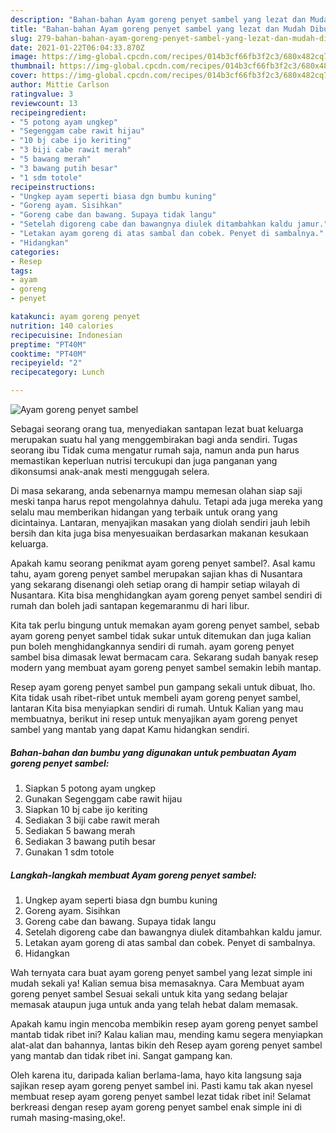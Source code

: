 ```yaml
---
description: "Bahan-bahan Ayam goreng penyet sambel yang lezat dan Mudah Dibuat"
title: "Bahan-bahan Ayam goreng penyet sambel yang lezat dan Mudah Dibuat"
slug: 279-bahan-bahan-ayam-goreng-penyet-sambel-yang-lezat-dan-mudah-dibuat
date: 2021-01-22T06:04:33.870Z
image: https://img-global.cpcdn.com/recipes/014b3cf66fb3f2c3/680x482cq70/ayam-goreng-penyet-sambel-foto-resep-utama.jpg
thumbnail: https://img-global.cpcdn.com/recipes/014b3cf66fb3f2c3/680x482cq70/ayam-goreng-penyet-sambel-foto-resep-utama.jpg
cover: https://img-global.cpcdn.com/recipes/014b3cf66fb3f2c3/680x482cq70/ayam-goreng-penyet-sambel-foto-resep-utama.jpg
author: Mittie Carlson
ratingvalue: 3
reviewcount: 13
recipeingredient:
- "5 potong ayam ungkep"
- "Segenggam cabe rawit hijau"
- "10 bj cabe ijo keriting"
- "3 biji cabe rawit merah"
- "5 bawang merah"
- "3 bawang putih besar"
- "1 sdm totole"
recipeinstructions:
- "Ungkep ayam seperti biasa dgn bumbu kuning"
- "Goreng ayam. Sisihkan"
- "Goreng cabe dan bawang. Supaya tidak langu"
- "Setelah digoreng cabe dan bawangnya diulek ditambahkan kaldu jamur."
- "Letakan ayam goreng di atas sambal dan cobek. Penyet di sambalnya."
- "Hidangkan"
categories:
- Resep
tags:
- ayam
- goreng
- penyet

katakunci: ayam goreng penyet 
nutrition: 140 calories
recipecuisine: Indonesian
preptime: "PT40M"
cooktime: "PT40M"
recipeyield: "2"
recipecategory: Lunch

---
```



![Ayam goreng penyet sambel](https://img-global.cpcdn.com/recipes/014b3cf66fb3f2c3/680x482cq70/ayam-goreng-penyet-sambel-foto-resep-utama.jpg)

Sebagai seorang orang tua, menyediakan santapan lezat buat keluarga merupakan suatu hal yang menggembirakan bagi anda sendiri. Tugas seorang ibu Tidak cuma mengatur rumah saja, namun anda pun harus memastikan keperluan nutrisi tercukupi dan juga panganan yang dikonsumsi anak-anak mesti menggugah selera.

Di masa  sekarang, anda sebenarnya mampu memesan olahan siap saji meski tanpa harus repot mengolahnya dahulu. Tetapi ada juga mereka yang selalu mau memberikan hidangan yang terbaik untuk orang yang dicintainya. Lantaran, menyajikan masakan yang diolah sendiri jauh lebih bersih dan kita juga bisa menyesuaikan berdasarkan makanan kesukaan keluarga. 



Apakah kamu seorang penikmat ayam goreng penyet sambel?. Asal kamu tahu, ayam goreng penyet sambel merupakan sajian khas di Nusantara yang sekarang disenangi oleh setiap orang di hampir setiap wilayah di Nusantara. Kita bisa menghidangkan ayam goreng penyet sambel sendiri di rumah dan boleh jadi santapan kegemaranmu di hari libur.

Kita tak perlu bingung untuk memakan ayam goreng penyet sambel, sebab ayam goreng penyet sambel tidak sukar untuk ditemukan dan juga kalian pun boleh menghidangkannya sendiri di rumah. ayam goreng penyet sambel bisa dimasak lewat bermacam cara. Sekarang sudah banyak resep modern yang membuat ayam goreng penyet sambel semakin lebih mantap.

Resep ayam goreng penyet sambel pun gampang sekali untuk dibuat, lho. Kita tidak usah ribet-ribet untuk membeli ayam goreng penyet sambel, lantaran Kita bisa menyiapkan sendiri di rumah. Untuk Kalian yang mau membuatnya, berikut ini resep untuk menyajikan ayam goreng penyet sambel yang mantab yang dapat Kamu hidangkan sendiri.

<!--inarticleads1-->

##### Bahan-bahan dan bumbu yang digunakan untuk pembuatan Ayam goreng penyet sambel:

1. Siapkan 5 potong ayam ungkep
1. Gunakan Segenggam cabe rawit hijau
1. Siapkan 10 bj cabe ijo keriting
1. Sediakan 3 biji cabe rawit merah
1. Sediakan 5 bawang merah
1. Sediakan 3 bawang putih besar
1. Gunakan 1 sdm totole




<!--inarticleads2-->

##### Langkah-langkah membuat Ayam goreng penyet sambel:

1. Ungkep ayam seperti biasa dgn bumbu kuning
1. Goreng ayam. Sisihkan
1. Goreng cabe dan bawang. Supaya tidak langu
1. Setelah digoreng cabe dan bawangnya diulek ditambahkan kaldu jamur.
1. Letakan ayam goreng di atas sambal dan cobek. Penyet di sambalnya.
1. Hidangkan




Wah ternyata cara buat ayam goreng penyet sambel yang lezat simple ini mudah sekali ya! Kalian semua bisa memasaknya. Cara Membuat ayam goreng penyet sambel Sesuai sekali untuk kita yang sedang belajar memasak ataupun juga untuk anda yang telah hebat dalam memasak.

Apakah kamu ingin mencoba membikin resep ayam goreng penyet sambel mantab tidak ribet ini? Kalau kalian mau, mending kamu segera menyiapkan alat-alat dan bahannya, lantas bikin deh Resep ayam goreng penyet sambel yang mantab dan tidak ribet ini. Sangat gampang kan. 

Oleh karena itu, daripada kalian berlama-lama, hayo kita langsung saja sajikan resep ayam goreng penyet sambel ini. Pasti kamu tak akan nyesel membuat resep ayam goreng penyet sambel lezat tidak ribet ini! Selamat berkreasi dengan resep ayam goreng penyet sambel enak simple ini di rumah masing-masing,oke!.

